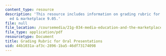 ```yaml
---
content_type: resource
description: 'This resource includes information on grading rubric for writing: media,
  ed & marketplace 9.05.'
file: null
file_location: /coursemedia/21g-034-media-education-and-the-marketplace-fall-2005/44b1031aaf3c28961ba546df73174098_MIT21G_034F05_rubricforwri.pdf
file_type: application/pdf
resourcetype: Document
title: Grading Rubric for Oral Presentations
uid: 44b1031a-af3c-2896-1ba5-46df73174098
---
```

